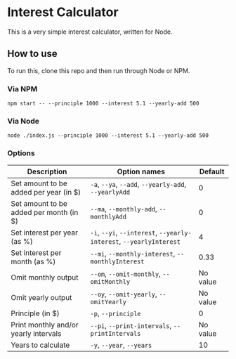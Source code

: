 # Interest Calculator

This is a very simple interest calculator, written for Node.

## How to use

To run this, clone this repo and then run through Node or NPM.

### Via NPM

```shell
npm start -- --principle 1000 --interest 5.1 --yearly-add 500
```

### Via Node

```shell
node ./index.js --principle 1000 --interest 5.1 --yearly-add 500
```

### Options

| Description                             | Option names                                                        | Default  |
| --------------------------------------- | ------------------------------------------------------------------- | -------- |
| Set amount to be added per year (in $)  | `-a`, `--ya`, `--add`, `--yearly-add`, `--yearlyAdd`                | 0        |
| Set amount to be added per month (in $) | `--ma`, `--monthly-add`, `--monthlyAdd`                             | 0        |
| Set interest per year (as %)            | `-i`, `--yi`, `--interest`, `--yearly-interest`, `--yearlyInterest` | 4        |
| Set interest per month (as %)           | `--mi`, `--monthly-interest`, `--monthlyInterest`                   | 0.33     |
| Omit monthly output                     | `--om`, `--omit-monthly`, `--omitMonthly`                           | No value |
| Omit yearly output                      | `--oy`, `--omit-yearly`, `--omitYearly`                             | No value |
| Principle (in $)                        | `-p`, `--principle`                                                 | 0        |
| Print monthly and/or yearly intervals   | `--pi`, `--print-intervals`, `--printIntervals`                     | No value |
| Years to calculate                      | `-y`, `--year`, `--years`                                           | 10       |
